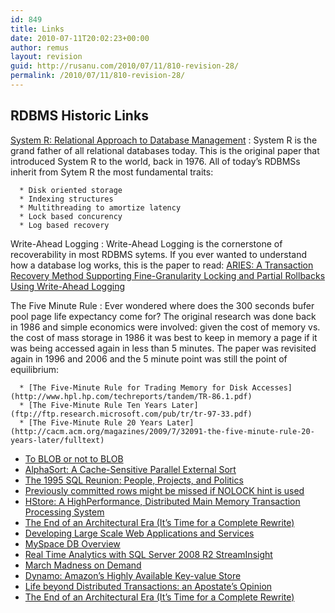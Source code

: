 ```yaml
---
id: 849
title: Links
date: 2010-07-11T20:02:23+00:00
author: remus
layout: revision
guid: http://rusanu.com/2010/07/11/810-revision-28/
permalink: /2010/07/11/810-revision-28/
---
```

 

## RDBMS Historic Links

<a name="SystemR" href="http://www.seas.upenn.edu/~zives/cis650/papers/System-R.PDF">System R: Relational Approach to Database Management</a>
:   System R is the grand father of all relational databases today. This is the original paper that introduced System R to the world, back in 1976. All of today&#8217;s RDBMSs inherit from Sytem R the most fundamental traits:</p> 
    
      * Disk oriented storage
      * Indexing structures
      * Multithreading to amortize latency
      * Lock based concurency
      * Log based recovery

Write-Ahead Logging
:   Write-Ahead Logging is the cornerstone of recoverability in most RDBMS sytems. If you ever wanted to understand how a database log works, this is the paper to read: <a name="Aries" href="http://www.cs.berkeley.edu/~brewer/cs262/Aries.pdf">ARIES: A Transaction Recovery Method Supporting Fine-Granularity Locking and Partial Rollbacks Using Write-Ahead Logging</a>

The Five Minute Rule
:   Ever wondered where does the 300 seconds bufer pool page life expectancy come for? The original research was done back in 1986 and simple economics were involved: given the cost of memory vs. the cost of mass storage in 1986 it was best to keep in memory a page if it was being accessed again in less than 5 minutes. The paper was revisited again in 1996 and 2006 and the 5 minute point was still the point of equilibrium:</p> 
    
      * [The Five-Minute Rule for Trading Memory for Disk Accesses](http://www.hpl.hp.com/techreports/tandem/TR-86.1.pdf)
      * [The Five-Minute Rule Ten Years Later](ftp://ftp.research.microsoft.com/pub/tr/tr-97-33.pdf)
      * [The Five-Minute Rule 20 Years Later](http://cacm.acm.org/magazines/2009/7/32091-the-five-minute-rule-20-years-later/fulltext)

  * [To BLOB or not to BLOB](http://research.microsoft.com/pubs/64525/tr-2006-45.pdf)
  * [AlphaSort: A Cache-Sensitive Parallel External Sort](http://research.microsoft.com/en-us/um/people/gray/alphasort.doc)
  * [The 1995 SQL Reunion: People, Projects, and Politics](http://www.mcjones.org/System_R/SQL_Reunion_95/sqlr95.html)
  * [Previously committed rows might be missed if NOLOCK hint is used](http://blogs.msdn.com/b/sqlcat/archive/2007/02/01/previously-committed-rows-might-be-missed-if-nolock-hint-is-used.aspx)
  * [HStore: A HighPerformance, Distributed Main Memory Transaction Processing System](http://cs-www.cs.yale.edu/homes/dna/papers/hstore-demo.pdf)
  * [The End of an Architectural Era (It’s Time for a Complete Rewrite)](http://vldb.org/conf/2007/papers/industrial/p1150-stonebraker.pdf)
  * [Developing Large Scale Web Applications and Services](http://mschnlnine.vo.llnwd.net/d1/pdc08/WMV-HQ/BB07.wmv)
  * [MySpace DB Overview](http://www.sdsqlug.org/presentations/May2009/MySpace_DB_Overview.pptx)
  * [Real Time Analytics with SQL Server 2008 R2 StreamInsight](http://channel9.msdn.com/learn/courses/SQL2008R2TrainingKit/SQL10R2UPD00/SQL10R2UPD00_REC_03/)
  * [March Madness on Demand](http://blogs.msdn.com/rdoherty/archive/2009/03/13/march-madness-on-demand.aspx)
  * [Dynamo: Amazon’s Highly Available Key-value Store](http://www.allthingsdistributed.com/2007/10/amazons_dynamo.html)
  * [Life beyond Distributed Transactions: an Apostate’s Opinion](http://www-db.cs.wisc.edu/cidr/cidr2007/papers/cidr07p15.pdf)
  * [The End of an Architectural Era (It’s Time for a Complete Rewrite)](http://vldb.org/conf/2007/papers/industrial/p1150-stonebraker.pdf)</ul>